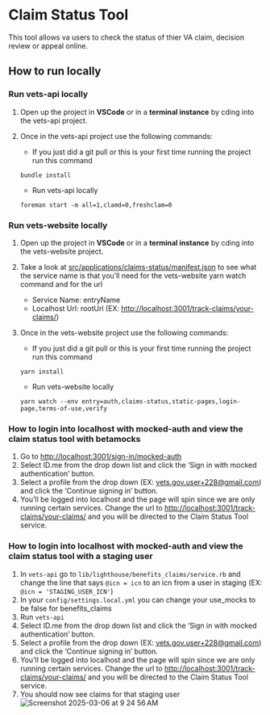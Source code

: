 # Claim Status Tool

This tool allows va users to check the status of thier VA claim, decision review or appeal online.

## How to run locally

### Run vets-api locally

1. Open up the project in **VSCode** or in a **terminal instance** by cding into the vets-api project.
2. Once in the vets-api project use the following commands:

   - If you just did a git pull or this is your first time running the project run this command

    ```code block
    bundle install
    ```

   - Run vets-api locally
  
    ```code block
    foreman start -m all=1,clamd=0,freshclam=0
    ```

### Run vets-website locally

1. Open up the project in **VSCode** or in a **terminal instance** by cding into the vets-website project.
2. Take a look at [src/applications/claims-status/manifest.json](https://github.com/department-of-veterans-affairs/vets-website/blob/main/src/applications/claims-status/manifest.json) to see what the service name is that you’ll need for the vets-website yarn watch command and for the url

   - Service Name: entryName
   - Localhost Url: rootUrl (EX: <http://localhost:3001/track-claims/your-claims/>)

3. Once in the vets-website project use the following commands:

   - If you just did a git pull or this is your first time running the project run this command

    ```code block
    yarn install
    ```

   - Run vets-website locally
  
    ```code block
    yarn watch --env entry=auth,claims-status,static-pages,login-page,terms-of-use,verify
    ```

### How to login into localhost with mocked-auth and view the claim status tool with betamocks

1. Go to <http://localhost:3001/sign-in/mocked-auth>
2. Select ID.me from the drop down list and click the ‘Sign in with mocked authentication’ button.
3. Select a profile from the drop down (EX: vets.gov.user+228@gmail.com) and click the ‘Continue signing in’ button.
4. You’ll be logged into localhost and the page will spin since we are only running certain services. Change the url to <http://localhost:3001/track-claims/your-claims/>  and you will be directed to the Claim Status Tool service.

### How to login into localhost with mocked-auth and view the claim status tool with a staging user
1. In `vets-api` go to `lib/lighthouse/benefits_claims/service.rb` and change the line that says `@icn = icn` to an icn from a user in staging (EX: `@icn = 'STAGING_USER_ICN'`)
2. In your `config/settings.local.yml` you can change your use_mocks to be false for benefits_claims
3. Run `vets-api`
4. Select ID.me from the drop down list and click the ‘Sign in with mocked authentication’ button.
5. Select a profile from the drop down (EX: vets.gov.user+228@gmail.com) and click the ‘Continue signing in’ button.
6. You’ll be logged into localhost and the page will spin since we are only running certain services. Change the url to <http://localhost:3001/track-claims/your-claims/>  and you will be directed to the Claim Status Tool service.
7. You should now see claims for that staging user ![Screenshot 2025-03-06 at 9 24 56 AM](https://github.com/user-attachments/assets/034e484d-a455-4d76-a845-a79096954c62)


